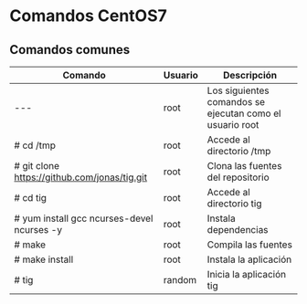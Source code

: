 # Comandos CentOS7

## Comandos comunes

| Comando   | Usuario | Descripción   |
|------|------|------|
| --- | root | Los siguientes comandos se ejecutan como el usuario root |
| # cd /tmp | root | Accede al directorio /tmp |
| # git clone https://github.com/jonas/tig.git | root | Clona las fuentes del repositorio |
| # cd tig | root | Accede al directorio tig |
| #  yum install gcc ncurses-devel ncurses -y | root | Instala dependencias |
| # make | root | Compila las fuentes |
| # make install | root | Instala la aplicación |
| # tig | random | Inicia la aplicación tig |
